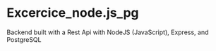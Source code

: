 # Excercice_node.js_pg
Backend built with a Rest Api with NodeJS (JavaScript), Express, and PostgreSQL
